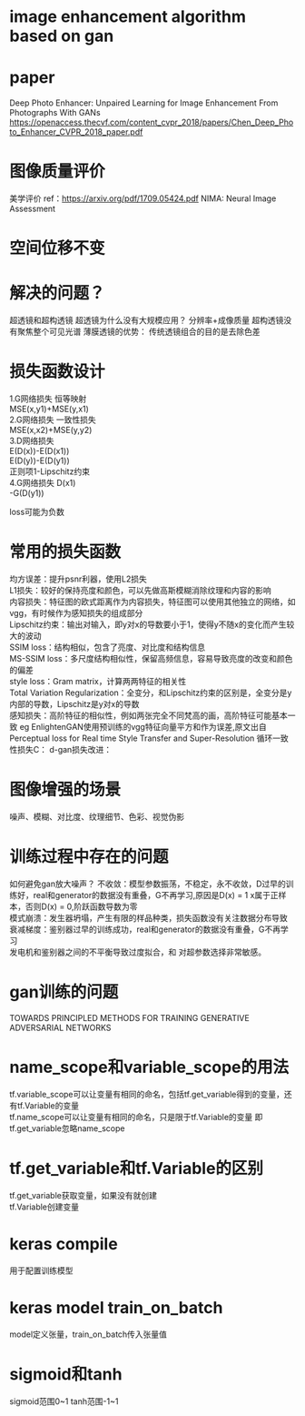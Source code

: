 # image enhancement algorithm based on gan

# paper

Deep Photo Enhancer: Unpaired Learning for Image Enhancement From Photographs With GANs  
https://openaccess.thecvf.com/content_cvpr_2018/papers/Chen_Deep_Photo_Enhancer_CVPR_2018_paper.pdf

# 图像质量评价

美学评价 ref：https://arxiv.org/pdf/1709.05424.pdf
NIMA: Neural Image Assessment

# 空间位移不变

# 解决的问题？

超透镜和超构透镜 超透镜为什么没有大规模应用？ 分辨率+成像质量 超构透镜没有聚焦整个可见光谱 薄膜透镜的优势： 传统透镜组合的目的是去除色差

# 损失函数设计

1.G网络损失 恒等映射  
MSE(x,y1)+MSE(y,x1)  
2.G网络损失 一致性损失  
MSE(x,x2)+MSE(y,y2)  
3.D网络损失  
E(D(x))-E(D(x1))  
E(D(y))-E(D(y1))  
正则项1-Lipschitz约束  
4.G网络损失 D(x1)  
-G(D(y1))

loss可能为负数

# 常用的损失函数

均方误差：提升psnr利器，使用L2损失  
L1损失：较好的保持亮度和颜色，可以先做高斯模糊消除纹理和内容的影响  
内容损失：特征图的欧式距离作为内容损失，特征图可以使用其他独立的网络，如vgg，有时候作为感知损失的组成部分  
Lipschitz约束：输出对输入，即y对x的导数要小于1，使得y不随x的变化而产生较大的波动  
SSIM loss：结构相似，包含了亮度、对比度和结构信息  
MS-SSIM loss：多尺度结构相似性，保留高频信息，容易导致亮度的改变和颜色的偏差  
style loss：Gram matrix，计算两两特征的相关性  
Total Variation Regularization：全变分，和Lipschitz约束的区别是，全变分是y内部的导数，Lipschitz是y对x的导数    
感知损失：高阶特征的相似性，例如两张完全不同梵高的画，高阶特征可能基本一致 eg EnlightenGAN使用预训练的vgg特征向量平方和作为误差,原文出自Perceptual loss for Real time Style
Transfer and Super-Resolution 循环一致性损失C： d-gan损失改进：

# 图像增强的场景

噪声、模糊、对比度、纹理细节、色彩、视觉伪影

# 训练过程中存在的问题

如何避免gan放大噪声？ 不收敛：模型参数振荡，不稳定，永不收敛，D过早的训练好，real和generator的数据没有重叠，G不再学习,原因是D(x) = 1 x属于正样本，否则D(x) = 0,阶跃函数导数为零  
模式崩溃：发生器坍塌，产生有限的样品种类，损失函数没有关注数据分布导致  
衰减梯度：鉴别器过早的训练成功，real和generator的数据没有重叠，G不再学习  
发电机和鉴别器之间的不平衡导致过度拟合，和 对超参数选择非常敏感。

# gan训练的问题

TOWARDS PRINCIPLED METHODS FOR TRAINING GENERATIVE ADVERSARIAL NETWORKS

# name_scope和variable_scope的用法

tf.variable_scope可以让变量有相同的命名，包括tf.get_variable得到的变量，还有tf.Variable的变量  
tf.name_scope可以让变量有相同的命名，只是限于tf.Variable的变量 即tf.get_variable忽略name_scope

# tf.get_variable和tf.Variable的区别

tf.get_variable获取变量，如果没有就创建  
tf.Variable创建变量

# keras compile

用于配置训练模型

# keras model train_on_batch

model定义张量，train_on_batch传入张量值

# sigmoid和tanh

sigmoid范围0~1 tanh范围-1~1